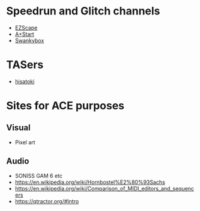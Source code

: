 # Speedrun and Glitch channels
- [EZScape](https://www.youtube.com/channel/UCIyZiiHXIH7KkqfaDvBmG-Q)
- [A+Start](https://www.youtube.com/user/AandStart)
- [Swankybox](https://www.youtube.com/channel/UCF0SRAnWz56UBv-upYD0B5Q)

# TASers
- [hisatoki](https://www.youtube.com/channel/UC0r4CCjR-MjAc0UZ_0M-sAA)

# Sites for ACE purposes
## Visual
  - Pixel art
## Audio
  - SONISS GAM 6 etc
  - https://en.wikipedia.org/wiki/Hornbostel%E2%80%93Sachs
  - https://en.wikipedia.org/wiki/Comparison_of_MIDI_editors_and_sequencers
  - https://qtractor.org/#Intro
